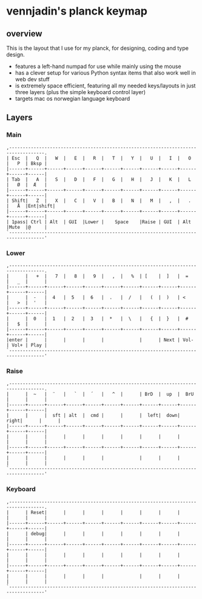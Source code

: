 # vennjadin's planck keymap

## overview
This is the layout that I use for my planck, for designing, coding and type design.

- features a left-hand numpad for use while mainly using the mouse
- has a clever setup for various Python syntax items that also work well in web dev stuff
- is extremely space efficient, featuring all my needed keys/layouts in just three layers (plus the simple keyboard control layer)
- targets mac os norwegian language keyboard

## Layers
### Main
```
,-----------------------------------------------------------------------------------.
| Esc  |   Q  |   W  |   E  |   R  |   T  |   Y  |   U  |   I  |   O  |   P  | Bksp |
|------+------+------+------+------+------+------+------+------+------+------+------|
| Tab  |   A  |   S  |   D  |   F  |   G  |   H  |   J  |   K  |   L  |   Ø  |  Æ   |
|------+------+------+------+------+------+------+------+------+------+------+------|
| Shift|   Z  |   X  |   C  |   V  |   B  |   N  |   M  |   ,  |   .  |   Å  |Ent|shift|
|------+------+------+------+------+------+------+------+------+------+------+------|
| 1pass| Ctrl | Alt  | GUI  |Lower |    Space    |Raise | GUI  | Alt  |Mute  |@     |
`-----------------------------------------------------------------------------------'
 ```

 ### Lower
 ```
,-----------------------------------------------------------------------------------.
|      |   +  |   7  |   8  |   9  |   ,  |   %  | [    |  ]   |  =   |   _  |      |
|------+------+------+------+------+------+------+------+------+------+------+------|
|      |  -   |  4   |  5   |  6   |  .   |  /   |   (  |  )   | <    |   >  |  '   |
|------+------+------+------+------+------+------+------+------+------+------+------|
|      |  0   |  1   |  2   |  3   |  *   |  \   |   {  |  }   |  #   |   $  |      |
|------+------+------+------+------+------+------+------+------+------+------+------|
|enter |      |      |      |      |             |      | Next | Vol- | Vol+ | Play |
`-----------------------------------------------------------------------------------'
```

### Raise
```
,-----------------------------------------------------------------------------------.
|      |  ~   |  ¨   |   `  |  ´   |   ^  |      | BrD  |  up  |  BrU |      |      |
|------+------+------+------+------+------+------+------+------+------+------+------|
|      |      |  sft | alt  |  cmd |      |      |  left|  down| right|      |      |
|------+------+------+------+------+------+------+------+------+------+------+------|
|      |      |      |      |      |      |      |      |      |      |      |      |
|------+------+------+------+------+------+------+------+------+------+------+------|
|      |      |      |      |      |             |      |      |      |      |      |
`-----------------------------------------------------------------------------------'
```

### Keyboard
```
,-----------------------------------------------------------------------------------.
|      | Reset|      |      |      |      |      |      |      |      |      |      |
|------+------+------+------+------+------+------+------+------+------+------+------|
|      | debug|      |      |      |      |      |      |      |      |      |      |
|------+------+------+------+------+------+------+------+------+------+------+------|
|      |      |      |      |      |      |      |      |      |      |      |      |
|------+------+------+------+------+------+------+------+------+------+------+------|
|      |      |      |      |      |             |      |      |      |      |      |
`-----------------------------------------------------------------------------------'
 ```